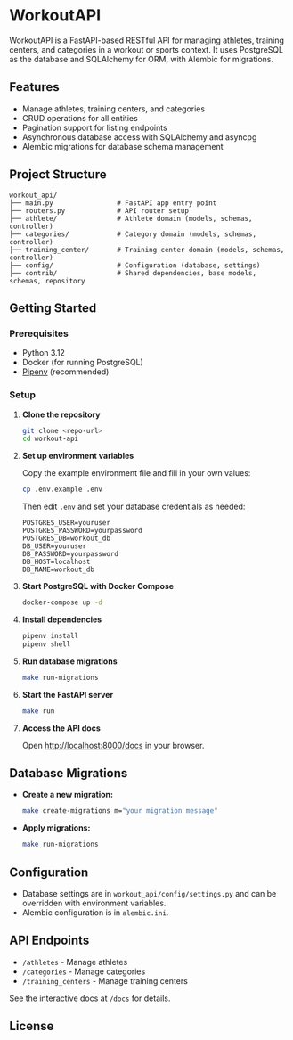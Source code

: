 # WorkoutAPI

WorkoutAPI is a FastAPI-based RESTful API for managing athletes, training centers, and categories in a workout or sports context. It uses PostgreSQL as the database and SQLAlchemy for ORM, with Alembic for migrations.

## Features

- Manage athletes, training centers, and categories
- CRUD operations for all entities
- Pagination support for listing endpoints
- Asynchronous database access with SQLAlchemy and asyncpg
- Alembic migrations for database schema management

## Project Structure

```
workout_api/
├── main.py                # FastAPI app entry point
├── routers.py             # API router setup
├── athlete/               # Athlete domain (models, schemas, controller)
├── categories/            # Category domain (models, schemas, controller)
├── training_center/       # Training center domain (models, schemas, controller)
├── config/                # Configuration (database, settings)
├── contrib/               # Shared dependencies, base models, schemas, repository
```

## Getting Started

### Prerequisites

- Python 3.12
- Docker (for running PostgreSQL)
- [Pipenv](https://pipenv.pypa.io/en/latest/) (recommended)

### Setup

1. **Clone the repository**

   ```sh
   git clone <repo-url>
   cd workout-api
   ```

2. **Set up environment variables**

   Copy the example environment file and fill in your own values:
   ```sh
   cp .env.example .env
   ```
   Then edit `.env` and set your database credentials as needed:
   ```
   POSTGRES_USER=youruser
   POSTGRES_PASSWORD=yourpassword
   POSTGRES_DB=workout_db
   DB_USER=youruser
   DB_PASSWORD=yourpassword
   DB_HOST=localhost
   DB_NAME=workout_db
   ```

3. **Start PostgreSQL with Docker Compose**

   ```sh
   docker-compose up -d
   ```

4. **Install dependencies**

   ```sh
   pipenv install
   pipenv shell
   ```

5. **Run database migrations**

   ```sh
   make run-migrations
   ```

6. **Start the FastAPI server**

   ```sh
   make run
   ```

7. **Access the API docs**

   Open [http://localhost:8000/docs](http://localhost:8000/docs) in your browser.

## Database Migrations

- **Create a new migration:**
  ```sh
  make create-migrations m="your migration message"
  ```
- **Apply migrations:**
  ```sh
  make run-migrations
  ```

## Configuration

- Database settings are in `workout_api/config/settings.py` and can be overridden with environment variables.
- Alembic configuration is in `alembic.ini`.

## API Endpoints

- `/athletes` - Manage athletes
- `/categories` - Manage categories
- `/training_centers` - Manage training centers

See the interactive docs at `/docs` for details.

## License